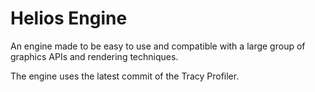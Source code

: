 # Helios Engine
An engine made to be easy to use and compatible with a large group of graphics APIs and rendering techniques.

The engine uses the latest commit of the Tracy Profiler.
